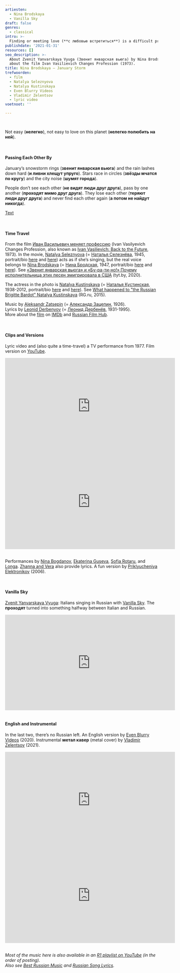 ```yaml
---
artiesten:
  - Nina Brodskaya
  - Vanilla Sky
draft: false
genres:
  - classical
intro: >-
  Finding or meeting love (**с любовью встретиться**) is a difficult problem (**проблема трудная**). The planet spins round and round (**планета вертится круглая, круглая**) and flies into the distance (**летит вдаль**) through the clamor of days (**сквозь суматоху дней**).
publishdate: '2021-01-31'
resources: []
seo_description: >-
  About Zvenit Yanvarskaya Vyuga (Звенит январская вьюга) by Nina Brodskaya. And
  about the film Ivan Vasilievich Changes Profession (1973).
title: Nina Brodskaya – January Storm
trefwoorden:
  - film
  - Natalya Seleznyova
  - Natalya Kustinskaya
  - Even Blurry Videos
  - Vladimir Zelentsov
  - lyric video
voetnoot: ''

---
```


<br/>

Not easy (**нелегко**), not easy to love on this planet (**нелегко полюбить на ней**).

<br/>

#### Passing Each Other By

January’s snowstorm rings (**звенит январская вьюга**) and the rain lashes down hard (**и ливни хлещут упруго**). Stars race in circles (**звёзды мчатся по кругу**) and the city noise (**шумят города**). 

People don’t see each other (**не видят люди друг друга**), pass by one another (**проходят мимо друг друга**). They lose each other (**теряют люди друг друга**) and never find each other again (**а потом не найдут никогда**).

[Text](https://teksty-pesenok.ru/rus-nina-brodskaya/tekst-pesni-zvenit-yanvarskaya-vyuga-iva/1875393/)

<br/>

#### Time Travel

From the film [Иван Васильевич меняет профессию](https://ru.wikipedia.org/wiki/%D0%98%D0%B2%D0%B0%D0%BD_%D0%92%D0%B0%D1%81%D0%B8%D0%BB%D1%8C%D0%B5%D0%B2%D0%B8%D1%87_%D0%BC%D0%B5%D0%BD%D1%8F%D0%B5%D1%82_%D0%BF%D1%80%D0%BE%D1%84%D0%B5%D1%81%D1%81%D0%B8%D1%8E) (Ivan Vasilyevich Changes Profession, also known as [Ivan Vasilievich: Back to the Future](https://en.wikipedia.org/wiki/Ivan_Vasilievich:_Back_to_the_Future), 1973). In the movie, [Natalya Seleznyova](https://en.wikipedia.org/wiki/Natalya_Seleznyova) (= [Наталья Селезнёва](https://ru.wikipedia.org/wiki/%D0%A1%D0%B5%D0%BB%D0%B5%D0%B7%D0%BD%D1%91%D0%B2%D0%B0,_%D0%9D%D0%B0%D1%82%D0%B0%D0%BB%D1%8C%D1%8F_%D0%98%D0%B3%D0%BE%D1%80%D0%B5%D0%B2%D0%BD%D0%B0), 1945, portrait/bio [here](https://stuki-druki.com/authors/Selezneva-Natalja.php) and [here](https://24smi.org/celebrity/1523-natalya-seleznyova.html)) acts as if she’s singing, but the real voice belongs to [Nina Brodskaya](https://en.wikipedia.org/wiki/Nina_Brodskaya) (= [Нина Бродская](https://ru.wikipedia.org/wiki/%D0%91%D1%80%D0%BE%D0%B4%D1%81%D0%BA%D0%B0%D1%8F,_%D0%9D%D0%B8%D0%BD%D0%B0_%D0%90%D0%BB%D0%B5%D0%BA%D1%81%D0%B0%D0%BD%D0%B4%D1%80%D0%BE%D0%B2%D0%BD%D0%B0), 1947, portrait/bio [here](https://stuki-druki.com/authors/Brodskaya-Nina-pevica.php) and [here](https://24smi.org/celebrity/11633-nina-brodskaia.html)). See [«Звенит январская вьюга» и «Бу-ра-ти-но!» Почему исполнительница этих песен эмигрировала в США](https://news.tut.by/culture/692191.html) (tyt.by, 2020).

The actress in the photo is [Natalya Kustinskaya](https://en.wikipedia.org/wiki/Natalya_Kustinskaya) (= [Наталья Кустинская](https://ru.wikipedia.org/wiki/%D0%9A%D1%83%D1%81%D1%82%D0%B8%D0%BD%D1%81%D0%BA%D0%B0%D1%8F,_%D0%9D%D0%B0%D1%82%D0%B0%D0%BB%D1%8C%D1%8F_%D0%9D%D0%B8%D0%BA%D0%BE%D0%BB%D0%B0%D0%B5%D0%B2%D0%BD%D0%B0), 1938-2012, portrait/bio [here](https://fishki.net/1491233-kustinskaja-natalja-nikolaevna-chtoby-pomnili.html) and [here](https://uznayvse.ru/znamenitosti/biografiya-natalya-kustinskaya.html)). See [What happened to "the Russian Brigitte Bardot" Natalya Kustinskaya](https://rg.ru/2015/02/20/kustinskaya-site.html) (RG.ru, 2015).

Music by [Aleksandr Zatsepin](https://en.wikipedia.org/wiki/Aleksandr_Zatsepin) (= [Александр Зацепин](https://ru.wikipedia.org/wiki/%D0%97%D0%B0%D1%86%D0%B5%D0%BF%D0%B8%D0%BD,_%D0%90%D0%BB%D0%B5%D0%BA%D1%81%D0%B0%D0%BD%D0%B4%D1%80_%D0%A1%D0%B5%D1%80%D0%B3%D0%B5%D0%B5%D0%B2%D0%B8%D1%87), 1926).<br/>
Lyrics by [Leonid Derbenyov](https://en.wikipedia.org/wiki/Leonid_Derbenyov) (= [Леонид Дербенёв](https://ru.wikipedia.org/wiki/%D0%94%D0%B5%D1%80%D0%B1%D0%B5%D0%BD%D1%91%D0%B2,_%D0%9B%D0%B5%D0%BE%D0%BD%D0%B8%D0%B4_%D0%9F%D0%B5%D1%82%D1%80%D0%BE%D0%B2%D0%B8%D1%87), 1931-1995).<br/>
More about the [film](https://www.youtube.com/watch?v=a50qT9bW2Qo) on [IMDb](https://www.imdb.com/title/tt0070233/) and [Russian Film Hub](https://russianfilmhub.com/movies/ivan-vasilyevich-changes-his-profession-1973/).

<br/>

#### Clips and Versions

Lyric video and (also quite a time-travel) a TV performance from 1977. Film version on [YouTube](https://www.youtube.com/watch?v=zacy2GOu3TI).

<iframe width="560" height="315" src="https://www.youtube.com/embed/mlW08UquDH0" frameborder="0" allow="accelerometer; autoplay; clipboard-write; encrypted-media; gyroscope; picture-in-picture" allowfullscreen></iframe>

<iframe width="560" height="315" src="https://www.youtube.com/embed/sJoGqMjnpqY" frameborder="0" allow="accelerometer; autoplay; clipboard-write; encrypted-media; gyroscope; picture-in-picture" allowfullscreen></iframe>

<br/>
<br/>

Performances by [Nina Bogdanov](https://youtu.be/tkIIRHnwQIc), [Ekaterina Guseva](https://www.youtube.com/watch?v=Hd_MTzue9zw), [Sofia Rotaru](https://youtu.be/zSOL1AIUgpw), and [Longa](https://youtu.be/3XF_xy6mUFw). [Zhanna and Vera](https://youtu.be/w3rMsJPxMS8) also provide lyrics. A fun version by [Priklyucheniya Elektronikov](https://www.youtube.com/watch?v=qRhDrjyVnbo) (2006).

<br/>

#### Vanilla Sky

[Zvenit Yanvarskaya Vyuga](https://open.spotify.com/track/38i35qi5M4FRGSA3TFgvco?si=vSS0g-CuRR6Cm8En4bQ_iw): Italians singing in Russian with [Vanilla Sky](https://en.wikipedia.org/wiki/Vanilla_Sky_(band)). The **проходят** turned into something halfway between Italian and Russian.

<iframe width="560" height="315" src="https://www.youtube.com/embed/HI9Z1UUhbUY" frameborder="0" allow="accelerometer; autoplay; encrypted-media; gyroscope; picture-in-picture" allowfullscreen></iframe>

<br/>
<br/>

#### English and Instrumental

In the last two, there’s no Russian left. An English version by [Even Blurry Videos](https://www.youtube.com/channel/UC1YSjvcvaDQv6HZRWYamM6w) (2020). 
Instrumental **метал кавер** (metal cover) by [Vladimir Zelentsov](https://www.youtube.com/channel/UCD_91-jg3ctt1JYrFlZU03Q) (2021).

<iframe width="560" height="315" src="https://www.youtube.com/embed/pVKONF3oOGA" frameborder="0" allow="accelerometer; autoplay; clipboard-write; encrypted-media; gyroscope; picture-in-picture" allowfullscreen></iframe>

<iframe width="560" height="315" src="https://www.youtube.com/embed/i8L-MfT7U-w" frameborder="0" allow="accelerometer; autoplay; clipboard-write; encrypted-media; gyroscope; picture-in-picture" allowfullscreen></iframe>

<br/>
<br/>

*Most of the music here is also available in an [R1 playlist on YouTube](https://www.youtube.com/playlist?list=PLeE-zqOrSLhxfIpK2vuUJNCKSzyVBi0yM) (in the order of posting).*<br/>
*Also see [Best Russian Music](https://www.youtube.com/playlist?list=PLeE-zqOrSLhxTFYDvlwUu4hYby9DojwoD) and [Russian Song Lyrics](https://www.youtube.com/playlist?list=PLeE-zqOrSLhzkRCATzT8__oNifBChVHGK).*
